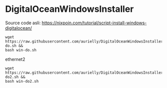 # DigitalOceanWindowsInstaller

Source code asli: https://nixpoin.com/tutorial/script-install-windows-digitalocean/


```
wget https://raw.githubusercontent.com/aurielly/DigitalOceanWindowsInstaller/main/win-do.sh &&
bash win-do.sh
```
ethernet2

```
wget https://raw.githubusercontent.com/aurielly/DigitalOceanWindowsInstaller/main/win-do2.sh &&
bash win-do2.sh
```
